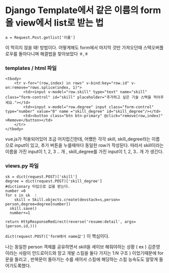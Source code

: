 # Django Template에서 같은 이름의 form을 view에서 list로 받는 법 

```
a = Request.Post.getlist['이름'] 
```

이 먹히지 않을 때! 방법이다. 어떻게해도 form에서 마지막 것만 가져오던때 
스택오버플로우를 돌아다니며 해결법을 찾아보았다 ㅎ,ㅎ

### templates / html 파일 

```
<tbody>
	<tr v-for="(row,index) in rows" v-bind:key="row.id" v-on:remove="rows.splice(index, 1)">
		<td><input v-model="row.skill" type="text" name="skill" class="form-control" id="skill" placeholder="추가하고 싶은 기술 스택을 적어주세요."></td>
		<td><input v-model="row.degree" input class="form-control" type="number" value="0" name ="skill_degree" id="skill_degree"/></td>
 		<td><button class="btn btn-primary" @click="remove(row,index)" >Remove</button></td>
	</tr>
</tbody>
```

vue.js가 적용되어있어 조금 어지럽긴한데, 어쨌든 각각 skill, skill_degree라는 이름으로 input이 있고, 
추가 버튼을 누를때마다 동일한 row가 작성된다. 
따라서 skill이라는 이름을 가진 input이 1, 2, 3 .. 개 , skill_degree를 가진 input이 1, 2, 3.. 개 가 생긴다. 

### views.py 파일

```
sk = dict(request.POST)['skill']
degree = dict(request.POST)['skill_degree']
#dictionary 타입으로 값을 받는다.
number =0
for s in sk  :
	skill = Skill.objects.create(devstack=s,person= person,degree=degree[number])
  skill.save()
  number+=1

return HttpResponseRedirect(reverse('resume:detail', args=(person.id,)))
```

`dict(request.POST)['form에서 name값']`
이 핵심이다. 

나는 동일한 person 객체를 공유하면서 skill을 세이브 해줘야하는 상황 ( ex ) 김준영이라는 사람이 안드로이드와 장고 개발 스킬을 둘다 가지는  1:N 구조 ) 이었기때문에 
for문을 돌리고 , 반복문이 돌아가는 수를 세어서 스킬에 해당하는 스킬 능숙도도 알맞게 들어가도록했다. 
